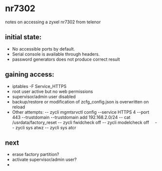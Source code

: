 # nr7302
notes on accessing a zyxel nr7302 from telenor

## initial state:
- No accessible ports by default.
- Serial console is available through headers.
- password generators does not produce correct result

## gaining access:
- iptables -F Service_HTTPS
- root user active but no web permissions
- supervisor/admin user disabled
- backup/restore or modification of zcfg_config.json is overwritten on reload
- Other attempts:
-- zycli mgmtsrvctl config --service HTTPS 4 --port 443 --trustdomain --trustdomain  add 192.168.2.0/24 
-- cat /usrdata/factory_reset 
-- zycli fwidcheck off
-- zycli modelcheck off		   
-- zycli sys  atwz
-- zycli sys atcr


## next
- erase factory partition?
- activate supervisor/admin user?
- 
